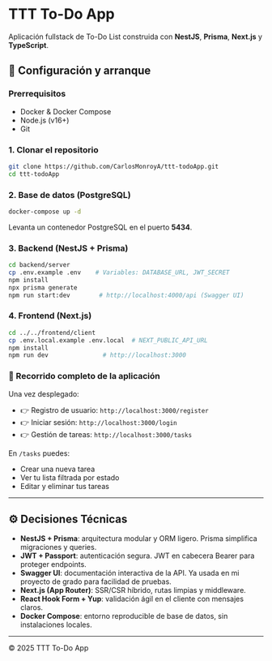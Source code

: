 # TTT To-Do App

Aplicación fullstack de To-Do List construida con **NestJS**, **Prisma**, **Next.js** y **TypeScript**.

## 🔧 Configuración y arranque

### Prerrequisitos

* Docker & Docker Compose
* Node.js (v16+)
* Git

### 1. Clonar el repositorio

```bash
git clone https://github.com/CarlosMonroyA/ttt-todoApp.git
cd ttt-todoApp
```

### 2. Base de datos (PostgreSQL)

```bash
docker-compose up -d
```

Levanta un contenedor PostgreSQL en el puerto **5434**.

### 3. Backend (NestJS + Prisma)

```bash
cd backend/server
cp .env.example .env    # Variables: DATABASE_URL, JWT_SECRET
npm install
npx prisma generate
npm run start:dev        # http://localhost:4000/api (Swagger UI)
```

### 4. Frontend (Next.js)

```bash
cd ../../frontend/client
cp .env.local.example .env.local  # NEXT_PUBLIC_API_URL
npm install
npm run dev               # http://localhost:3000
```

### 🧭 Recorrido completo de la aplicación

Una vez desplegado:

* 👉 Registro de usuario: `http://localhost:3000/register`
* 👉 Iniciar sesión: `http://localhost:3000/login`
* 👉 Gestión de tareas: `http://localhost:3000/tasks`

En `/tasks` puedes:

* Crear una nueva tarea
* Ver tu lista filtrada por estado
* Editar y eliminar tus tareas

---

## ⚙️ Decisiones Técnicas

* **NestJS + Prisma**: arquitectura modular y ORM ligero. Prisma simplifica migraciones y queries.
* **JWT + Passport**: autenticación segura. JWT en cabecera Bearer para proteger endpoints.
* **Swagger UI**: documentación interactiva de la API. Ya usada en mi proyecto de grado para facilidad de pruebas.
* **Next.js (App Router)**: SSR/CSR híbrido, rutas limpias y middleware.
* **React Hook Form + Yup**: validación ágil en el cliente con mensajes claros.
* **Docker Compose**: entorno reproducible de base de datos, sin instalaciones locales.

---

© 2025 TTT To-Do App
